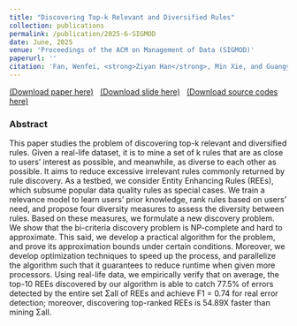 ```yaml
---
title: "Discovering Top-k Relevant and Diversified Rules"
collection: publications
permalink: /publication/2025-6-SIGMOD
date: June, 2025
venue: 'Proceedings of the ACM on Management of Data (SIGMOD)'
paperurl: ''
citation: 'Fan, Wenfei, <strong>Ziyan Han</strong>, Min Xie, and Guangyi Zhang, 2024. Discovering Top-k Relevant and Diversified Rules. Proceedings of the ACM on Management of Data (SIGMOD), 2(4), pp.1-28.'
---
```

[(Download paper here)](https://philo-vanguard.github.io/files/papers/Rule-Discovery-Top-k-Diversified-SIGMOD25.pdf)&nbsp;&nbsp;
[(Download slide here)](https://philo-vanguard.github.io/files/slides/Rule-Discovery-Top-k-Diversified-SIGMOD25.ppt)&nbsp;&nbsp;
[(Download source codes here)](https://github.com/philo-vanguard/PTopKDivMiner)


### Abstract

This paper studies the problem of discovering top-k relevant and diversified rules. Given a real-life dataset, it is to mine a set of k rules that are as close to users’ interest as possible, and meanwhile, as diverse to each other as possible. It aims to reduce excessive irrelevant rules commonly returned by rule discovery. As a testbed, we consider Entity Enhancing Rules (REEs), which subsume popular data quality rules as special cases. We train a relevance model to learn users’ prior knowledge, rank rules based on users’ need, and propose four diversity measures to assess the diversity between rules. Based on these measures, we formulate a new discovery problem. We show that the bi-criteria discovery problem is NP-complete and hard to approximate. This said, we develop a practical algorithm for the problem, and prove its approximation bounds under certain conditions. Moreover, we develop optimization techniques to speed up the process, and parallelize the algorithm such that it guarantees to reduce runtime when given more processors. Using real-life data, we empirically verify that on average, the top-10 REEs discovered by our algorithm is able to catch 77.5% of errors detected by the entire set Σall of REEs and achieve F1 = 0.74 for real error detection; moreover, discovering top-ranked REEs is 54.89X faster than mining Σall.
